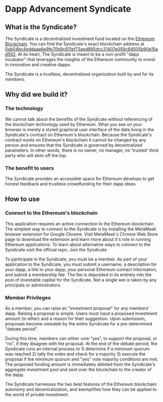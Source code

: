 # Dapp Advancement Syndicate

## What is the Syndicate?

The Syndicate is a decentralized investment fund located on the [Ethereum Blockchain](https://www.ethereum.org/). You can find the Syndicate's exact blockchain address at [0xb04bc4eddaaa6e9fe70b9c811ef73aed885dcc21407e059c64505b90e15ad562](https://ropsten.etherscan.io/tx/0xb04bc4eddaaa6e9fe70b9c811ef73aed885dcc21407e059c64505b90e15ad562). At its heart, The Syndicate is meant to be a non-profit "dapp incubator" that leverages the insights of the Ethereum community to invest in innovative and creative dapps.

The Syndicate is a trustless, decentralized organization built by and for its members.

## Why did we build it?

### The technology

We cannot talk about the benefits of the Syndicate without referencing of the blockchain technology used by Ethereum. What you see on your browser is merely a styled graphical user interface of the data living in the Syndicate's contract on Ethereum's blockchain. Because the Syndicate's contract exists on Ethereum's blockchain it cannot be changed by any person and ensures that the Syndicate is governed by decentralized parameters. In other words, there is no owner, no manager, no 'trusted' third party who will skim off the top.

### The benefit to users

The Syndicate provides an accessible space for Ethereum develops to get honest feedback and trustless crowdfunding for their dapp ideas.

## How to use

### Connect to the Ethereum's blockchain

This application requires an active connection to the Ethereum blockchain. The simplest way to connect to the Syndicate is by installing the MetaMask browser extension for Google Chrome. Visit MetaMask's Chrome Web Store page to download the extension and learn more about it's role in running Ethereum applications. To learn about alternative ways to connect to the Syndicate visit the official repo.
Join the Syndicate

To participate in the Syndicate, you must be a member. As part of your application to the Syndicate, you must submit a username, a description for your dapp, a link to your dapp, your personal Ethereum contact information, and submit a membership fee. The fee is deposited in its entirety into the pool of investable capital for the Syndicate. Not a single wei is taken by any principals or administrators.

### Member Privileges

As a member, you can raise an "investment proposal" for any members' dapp. Raising a proposal is simple. Users must input a proposed investment amount (in ether) and a reason for their suggestion. Upon submission, proposals become viewable by the entire Syndicate for a pre-determined "debate period".

During this time, members can either vote "yes", to support the proposal, or "no", if they disagree with the proposal. At the end of the debate period, the Syndicate runs an internal process to 1) determine if a minimum quorum was reached 2) tally the votes and check for a majority 3) execute the proposal if the minimum quorum and "yes" vote majority conditions are met. The proposed funding amount is immediately debited from the Syndicate's aggregate investment pool and sent over the blockchain to the creator of the dapp.

The Syndicate harnesses the two best features of the Ethereum blockchain: autonomy and decentralization, and exemplifies how they can be applied to the world of private investment.
